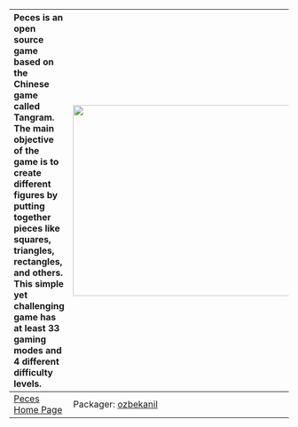 | Peces is an open source game based on the Chinese game called Tangram. The main objective of the game is to create different figures by putting together pieces like squares, triangles, rectangles, and others. This simple yet challenging game has at least 33 gaming modes and 4 different difficulty levels. | <a href='http://www.youtube.com/watch?feature=player_embedded&v=TZfrUAQLI78' target='_blank'><img src='http://img.youtube.com/vi/TZfrUAQLI78/0.jpg' width='425' height=344 /></a> |
|:------------------------------------------------------------------------------------------------------------------------------------------------------------------------------------------------------------------------------------------------------------------------------------------------------------------|:----------------------------------------------------------------------------------------------------------------------------------------------------------------------------------|
|[Peces Home Page](http://qt-apps.org/content/show.php?content=132713)| Packager: [ozbekanil](http://code.google.com/p/happy-kitty/people/detail?u=ozbekanil) |